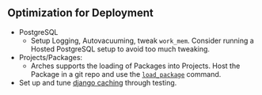 ## Optimization for Deployment

-   PostgreSQL
    -   Setup Logging, Autovacuuming, tweak `work_mem`. Consider running a Hosted PostgreSQL setup to avoid too much tweaking. 
-   Projects/Packages:
    -   Arches supports the loading of Packages into Projects. Host the Package in a git repo and use the [`load_package`](https://arches.readthedocs.io/en/stable/command-line-reference/#loading-a-package-into-a-project) command.
-   Set up and tune [django caching](https://docs.djangoproject.com/en/1.11/topics/cache/) through testing. 
